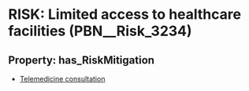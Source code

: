 # RISK: __Limited access to healthcare facilities__ (PBN__Risk_3234)

## Property: has_RiskMitigation

* [Telemedicine consultation](PBN__Mitigation_1721)

